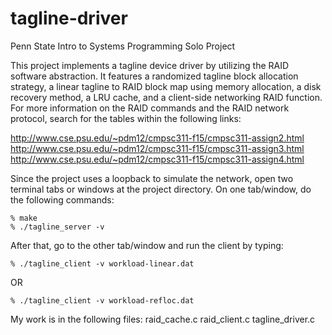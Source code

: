 # tagline-driver
Penn State Intro to Systems Programming Solo Project

This project implements a tagline device driver by utilizing the RAID software abstraction.
It features a randomized tagline block allocation strategy, a linear tagline to RAID block map using memory allocation,
a disk recovery method, a LRU cache, and a client-side networking RAID function. For more information on the RAID commands and the RAID network protocol, search for the tables within the following links:

http://www.cse.psu.edu/~pdm12/cmpsc311-f15/cmpsc311-assign2.html
http://www.cse.psu.edu/~pdm12/cmpsc311-f15/cmpsc311-assign3.html
http://www.cse.psu.edu/~pdm12/cmpsc311-f15/cmpsc311-assign4.html

Since the project uses a loopback to simulate the network, open two terminal tabs or windows at the project directory.
On one tab/window, do the following commands: 

    % make
    % ./tagline_server -v

After that, go to the other tab/window and run the client by typing: 

    % ./tagline_client -v workload-linear.dat
OR

    % ./tagline_client -v workload-refloc.dat

My work is in the following files: raid_cache.c raid_client.c tagline_driver.c
